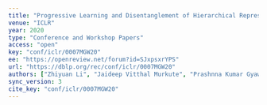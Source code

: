 ```yaml
---
title: "Progressive Learning and Disentanglement of Hierarchical Representations."
venue: "ICLR"
year: 2020
type: "Conference and Workshop Papers"
access: "open"
key: "conf/iclr/0007MGW20"
ee: "https://openreview.net/forum?id=SJxpsxrYPS"
url: "https://dblp.org/rec/conf/iclr/0007MGW20"
authors: ["Zhiyuan Li", "Jaideep Vitthal Murkute", "Prashnna Kumar Gyawali", "Linwei Wang"]
sync_version: 3
cite_key: "conf/iclr/0007MGW20"
---
```

